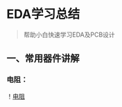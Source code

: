 # EDA学习总结
> 帮助小白快速学习EDA及PCB设计
## 一、常用器件讲解
### 电阻：
！[电阻](C:\Users\18108\Desktop\github文件\EDA图片库\电阻.png)
